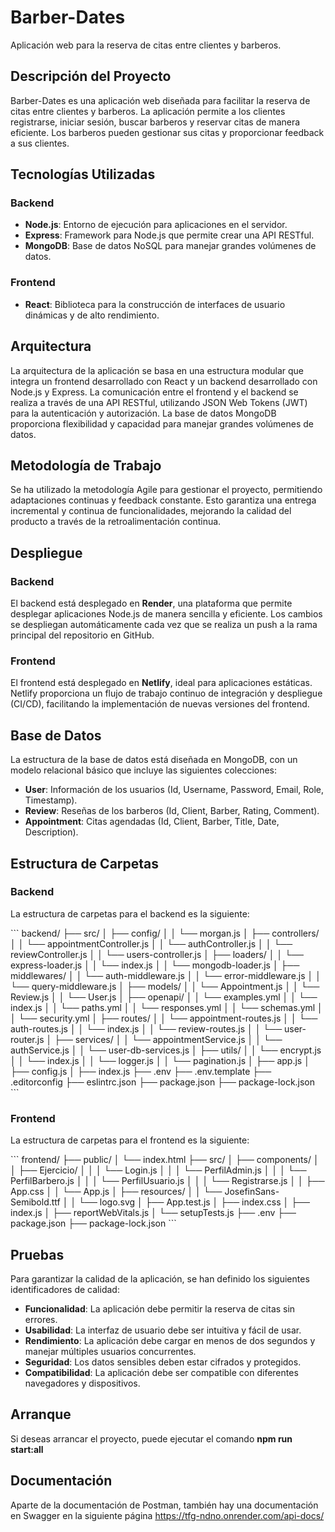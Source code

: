 # Barber-Dates

Aplicación web para la reserva de citas entre clientes y barberos.

## Descripción del Proyecto

Barber-Dates es una aplicación web diseñada para facilitar la reserva de citas entre clientes y barberos. La aplicación permite a los clientes registrarse, iniciar sesión, buscar barberos y reservar citas de manera eficiente. Los barberos pueden gestionar sus citas y proporcionar feedback a sus clientes.

## Tecnologías Utilizadas

### Backend
- **Node.js**: Entorno de ejecución para aplicaciones en el servidor.
- **Express**: Framework para Node.js que permite crear una API RESTful.
- **MongoDB**: Base de datos NoSQL para manejar grandes volúmenes de datos.

### Frontend
- **React**: Biblioteca para la construcción de interfaces de usuario dinámicas y de alto rendimiento.

## Arquitectura

La arquitectura de la aplicación se basa en una estructura modular que integra un frontend desarrollado con React y un backend desarrollado con Node.js y Express. La comunicación entre el frontend y el backend se realiza a través de una API RESTful, utilizando JSON Web Tokens (JWT) para la autenticación y autorización. La base de datos MongoDB proporciona flexibilidad y capacidad para manejar grandes volúmenes de datos.

## Metodología de Trabajo

Se ha utilizado la metodología Agile para gestionar el proyecto, permitiendo adaptaciones continuas y feedback constante. Esto garantiza una entrega incremental y continua de funcionalidades, mejorando la calidad del producto a través de la retroalimentación continua.

## Despliegue

### Backend
El backend está desplegado en **Render**, una plataforma que permite desplegar aplicaciones Node.js de manera sencilla y eficiente. Los cambios se despliegan automáticamente cada vez que se realiza un push a la rama principal del repositorio en GitHub.

### Frontend
El frontend está desplegado en **Netlify**, ideal para aplicaciones estáticas. Netlify proporciona un flujo de trabajo continuo de integración y despliegue (CI/CD), facilitando la implementación de nuevas versiones del frontend.

## Base de Datos

La estructura de la base de datos está diseñada en MongoDB, con un modelo relacional básico que incluye las siguientes colecciones:
- **User**: Información de los usuarios (Id, Username, Password, Email, Role, Timestamp).
- **Review**: Reseñas de los barberos (Id, Client, Barber, Rating, Comment).
- **Appointment**: Citas agendadas (Id, Client, Barber, Title, Date, Description).

## Estructura de Carpetas

### Backend
La estructura de carpetas para el backend es la siguiente:

\`\`\`
backend/
├── src/
│   ├── config/
│   │   └── morgan.js
│   ├── controllers/
│   │   └── appointmentController.js
│   │   └── authController.js
│   │   └── reviewController.js
│   │   └── users-controller.js
│   ├── loaders/
│   │   └── express-loader.js
│   │   └── index.js
│   │   └── mongodb-loader.js
│   ├── middlewares/
│   │   └── auth-middleware.js
│   │   └── error-middleware.js
│   │   └── query-middleware.js
│   ├── models/
│   │   └── Appointment.js
│   │   └── Review.js
│   │   └── User.js
│   ├── openapi/
│   │   └── examples.yml
│   │   └── index.js
│   │   └── paths.yml
│   │   └── responses.yml
│   │   └── schemas.yml
│   │   └── security.yml
│   ├── routes/
│   │   └── appointment-routes.js
│   │   └── auth-routes.js
│   │   └── index.js
│   │   └── review-routes.js
│   │   └── user-router.js
│   ├── services/
│   │   └── appointmentService.js
│   │   └── authService.js
│   │   └── user-db-services.js
│   ├── utils/
│   │   └── encrypt.js
│   │   └── index.js
│   │   └── logger.js
│   │   └── pagination.js
│   ├── app.js
│   ├── config.js
│   ├── index.js
├── .env
├── .env.template
├── .editorconfig
├── eslintrc.json
├── package.json
├── package-lock.json
\`\`\`

### Frontend
La estructura de carpetas para el frontend es la siguiente:

\`\`\`
frontend/
├── public/
│   └── index.html
├── src/
│   ├── components/
│   │   ├── Ejercicio/
│   │   │   └── Login.js
│   │   │   └── PerfilAdmin.js
│   │   │   └── PerfilBarbero.js
│   │   │   └── PerfilUsuario.js
│   │   │   └── Registrarse.js
│   │   ├── App.css
│   │   └── App.js
│   ├── resources/
│   │   └── JosefinSans-Semibold.ttf
│   │   └── logo.svg
│   ├── App.test.js
│   ├── index.css
│   ├── index.js
│   ├── reportWebVitals.js
│   └── setupTests.js
├── .env
├── package.json
├── package-lock.json
\`\`\`

## Pruebas

Para garantizar la calidad de la aplicación, se han definido los siguientes identificadores de calidad:
- **Funcionalidad**: La aplicación debe permitir la reserva de citas sin errores.
- **Usabilidad**: La interfaz de usuario debe ser intuitiva y fácil de usar.
- **Rendimiento**: La aplicación debe cargar en menos de dos segundos y manejar múltiples usuarios concurrentes.
- **Seguridad**: Los datos sensibles deben estar cifrados y protegidos.
- **Compatibilidad**: La aplicación debe ser compatible con diferentes navegadores y dispositivos.

## Arranque

Si deseas arrancar el proyecto, puede ejecutar el comando **npm run start:all**

## Documentación

Aparte de la documentación de Postman, también hay una documentación en Swagger en la siguiente página https://tfg-ndno.onrender.com/api-docs/